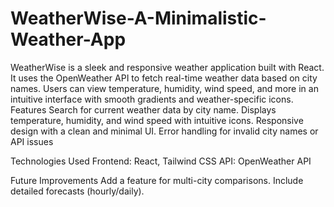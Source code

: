 # WeatherWise-A-Minimalistic-Weather-App
WeatherWise is a sleek and responsive weather application built with React. It uses the OpenWeather API to fetch real-time weather data based on city names. Users can view temperature, humidity, wind speed, and more in an intuitive interface with smooth gradients and weather-specific icons.
Features
Search for current weather data by city name.
Displays temperature, humidity, and wind speed with intuitive icons.
Responsive design with a clean and minimal UI.
Error handling for invalid city names or API issues

Technologies Used
Frontend: React, Tailwind CSS
API: OpenWeather API

Future Improvements
Add a feature for multi-city comparisons.
Include detailed forecasts (hourly/daily).
